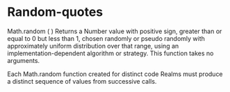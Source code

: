 # Random-quotes
Math.random ( )
Returns a Number value with positive sign, greater than or equal to 0 but less than 1, chosen randomly or pseudo randomly with approximately uniform distribution over that range, using an implementation-dependent algorithm or strategy. This function takes no arguments.

Each Math.random function created for distinct code Realms must produce a distinct sequence of values from successive calls.

